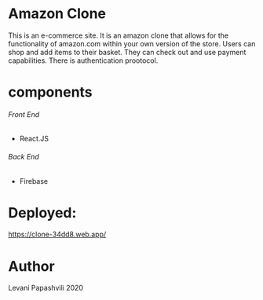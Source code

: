 # Amazon Clone

This is an e-commerce site.  It is an amazon clone that allows for the functionality of amazon.com within your own version of the store. Users can shop and add items to their basket.  They can check out and use payment capabilities.  There is authentication prootocol. 

# components  
###### Front End
* React.JS
###### Back End
* Firebase


# Deployed:
https://clone-34dd8.web.app/

# Author
Levani Papashvili 2020
